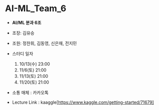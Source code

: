 # AI-ML_Team_6

* __AI/ML 분과 6조__

* 조장: 김유승
* 조원: 정찬휘, 김동영, 신은재, 전지민

* 스터디 일자
  1. 10/13(수) 23:00
  2. 11/6(토) 21:00
  3. 11/13(토) 21:00
  4. 11/20(토) 21:00

* 소통 매체 : 카카오톡 

* Lecture Link : kaaggle[https://www.kaggle.com/getting-started/71679]
